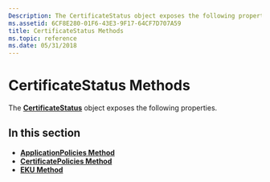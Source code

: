 ```yaml
---
Description: The CertificateStatus object exposes the following properties.
ms.assetid: 6CF8E280-01F6-43E3-9F17-64CF7D707A59
title: CertificateStatus Methods
ms.topic: reference
ms.date: 05/31/2018
---
```


# CertificateStatus Methods

The [**CertificateStatus**](certificatestatus.md) object exposes the following properties.

## In this section

-   [**ApplicationPolicies Method**](certificatestatus-applicationpolicies.md)
-   [**CertificatePolicies Method**](certificatestatus-certificatepolicies.md)
-   [**EKU Method**](certificatestatus-eku.md)

 

 



